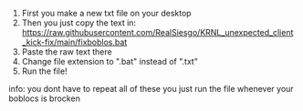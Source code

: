 1) First you make a new txt file on your desktop
2) Then you just copy the text in: https://raw.githubusercontent.com/RealSiesgo/KRNL_unexpected_client_kick-fix/main/fixboblos.bat
3) Paste the raw text there
4) Change file extension to ".bat" instead of ".txt"
5) Run the file!

info: you dont have to repeat all of these you just run the file whenever your boblocs is brocken
